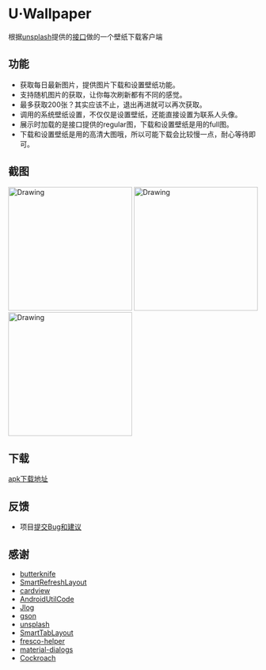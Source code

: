 # U·Wallpaper
根据[unsplash](https://unsplash.com)提供的[接口](https://unsplash.com/developers)做的一个壁纸下载客户端

## 功能
* 获取每日最新图片，提供图片下载和设置壁纸功能。  
* 支持随机图片的获取，让你每次刷新都有不同的感觉。
* 最多获取200张？其实应该不止，退出再进就可以再次获取。
* 调用的系统壁纸设置，不仅仅是设置壁纸，还能直接设置为联系人头像。
* 展示时加载的是接口提供的regular图，下载和设置壁纸是用的full图。
* 下载和设置壁纸是用的高清大图哦，所以可能下载会比较慢一点，耐心等待即可。

## 截图
<img src="https://github.com/zhoujia456888/Uwallpaper2/blob/master/device-2018-03-02-114848.png" alt="Drawing" width="250px" />  <img src="https://github.com/zhoujia456888/Uwallpaper2/blob/master/device-2018-03-02-114906.png" alt="Drawing" width="250px" />  <img src="https://github.com/zhoujia456888/Uwallpaper2/blob/master/device-2018-03-02-114920.png" alt="Drawing" width="250px" />


## 下载


[apk下载地址](https://github.com/zhoujia456888/Uwallpaper2/blob/f41759921a5e033b1f313e3fe039c7ede5f25ec0/app/relea/release/U%C2%B7Wallpaper_v1.0_relea.apk)


## 反馈
* 项目[提交Bug和建议](https://github.com/zhoujia456888/Uwallpaper2/issues)

## 感谢
* [butterknife](https://github.com/JakeWharton/butterknife)  
* [SmartRefreshLayout](https://github.com/scwang90/SmartRefreshLayout)
* [cardview](https://github.com/dandar3/android-support-v7-cardview)
* [AndroidUtilCode](https://github.com/hoangkien0705/Android-UtilCode)
* [Jlog](https://github.com/zhoujia456888/JLog)
* [gson](https://github.com/google/gson)
* [unsplash](https://github.com/KeenenCharles/AndroidUnplash)
* [SmartTabLayout](https://github.com/ogaclejapan/SmartTabLayout)
* [fresco-helper](https://github.com/hpdx/fresco-helper)
* [material-dialogs](https://github.com/afollestad/material-dialogs)
* [Cockroach](https://github.com/android-notes/Cockroach)

